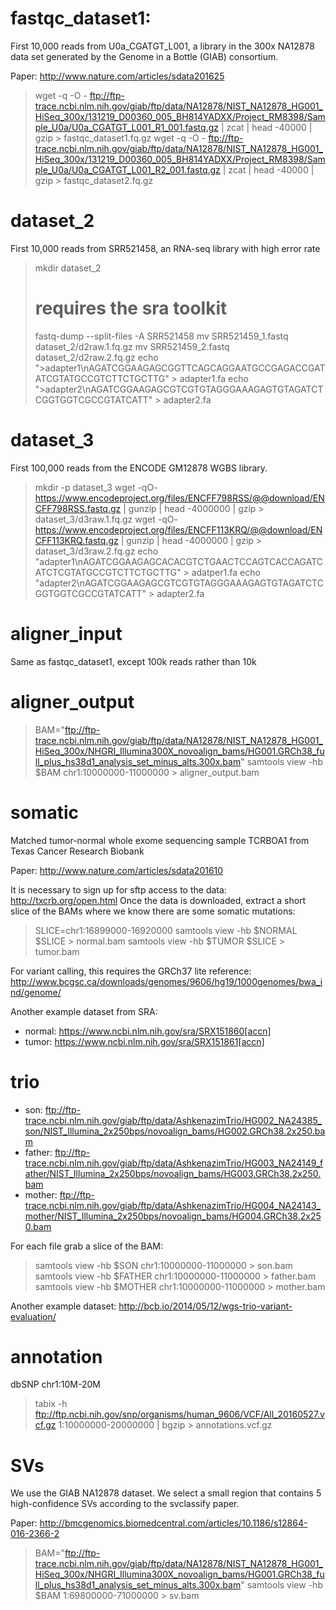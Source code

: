 # fastqc_dataset1:

First 10,000 reads from U0a_CGATGT_L001, a library in the 300x NA12878 data set generated by the Genome in a Bottle (GIAB) consortium.

Paper: http://www.nature.com/articles/sdata201625

> wget -q -O - ftp://ftp-trace.ncbi.nlm.nih.gov/giab/ftp/data/NA12878/NIST_NA12878_HG001_HiSeq_300x/131219_D00360_005_BH814YADXX/Project_RM8398/Sample_U0a/U0a_CGATGT_L001_R1_001.fastq.gz | zcat | head -40000 | gzip > fastqc_dataset1.fq.gz
> wget -q -O - ftp://ftp-trace.ncbi.nlm.nih.gov/giab/ftp/data/NA12878/NIST_NA12878_HG001_HiSeq_300x/131219_D00360_005_BH814YADXX/Project_RM8398/Sample_U0a/U0a_CGATGT_L001_R2_001.fastq.gz | zcat | head -40000 | gzip > fastqc_dataset2.fq.gz

# dataset_2

First 10,000 reads from SRR521458, an RNA-seq library with high error rate

> mkdir dataset_2
> # requires the sra toolkit
> fastq-dump --split-files -A SRR521458
> mv SRR521459_1.fastq dataset_2/d2raw.1.fq.gz
> mv SRR521459_2.fastq dataset_2/d2raw.2.fq.gz
> echo ">adapter1\nAGATCGGAAGAGCGGTTCAGCAGGAATGCCGAGACCGATATCGTATGCCGTCTTCTGCTTG" > adapter1.fa
> echo ">adapter2\nAGATCGGAAGAGCGTCGTGTAGGGAAAGAGTGTAGATCTCGGTGGTCGCCGTATCATT" > adapter2.fa

# dataset_3

First 100,000 reads from the ENCODE GM12878 WGBS library.

> mkdir -p dataset_3
> wget -qO- https://www.encodeproject.org/files/ENCFF798RSS/@@download/ENCFF798RSS.fastq.gz | gunzip | head -4000000 | gzip > dataset_3/d3raw.1.fq.gz
> wget -qO- https://www.encodeproject.org/files/ENCFF113KRQ/@@download/ENCFF113KRQ.fastq.gz | gunzip | head -4000000 | gzip > dataset_3/d3raw.2.fq.gz
> echo "adapter1\nAGATCGGAAGAGCACACGTCTGAACTCCAGTCACCAGATCATCTCGTATGCCGTCTTCTGCTTG" > adatper1.fa
> echo "adapter2\nAGATCGGAAGAGCGTCGTGTAGGGAAAGAGTGTAGATCTCGGTGGTCGCCGTATCATT" > adapter2.fa

# aligner_input

Same as fastqc_dataset1, except 100k reads rather than 10k

# aligner_output

> BAM="ftp://ftp-trace.ncbi.nlm.nih.gov/giab/ftp/data/NA12878/NIST_NA12878_HG001_HiSeq_300x/NHGRI_Illumina300X_novoalign_bams/HG001.GRCh38_full_plus_hs38d1_analysis_set_minus_alts.300x.bam"
> samtools view -hb $BAM chr1:10000000-11000000 > aligner_output.bam

# somatic

Matched tumor-normal whole exome sequencing sample TCRBOA1 from Texas Cancer Research Biobank

Paper: http://www.nature.com/articles/sdata201610

It is necessary to sign up for sftp access to the data: http://txcrb.org/open.html
Once the data is downloaded, extract a short slice of the BAMs where we know there are some somatic mutations:

> SLICE=chr1:16899000-16920000
> samtools view -hb $NORMAL $SLICE > normal.bam
> samtools view -hb $TUMOR $SLICE > tumor.bam

For variant calling, this requires the GRCh37 lite reference: http://www.bcgsc.ca/downloads/genomes/9606/hg19/1000genomes/bwa_ind/genome/

Another example dataset from SRA:

* normal: https://www.ncbi.nlm.nih.gov/sra/SRX151860[accn]
* tumor: https://www.ncbi.nlm.nih.gov/sra/SRX151861[accn]

# trio

* son: ftp://ftp-trace.ncbi.nlm.nih.gov/giab/ftp/data/AshkenazimTrio/HG002_NA24385_son/NIST_Illumina_2x250bps/novoalign_bams/HG002.GRCh38.2x250.bam
* father: ftp://ftp-trace.ncbi.nlm.nih.gov/giab/ftp/data/AshkenazimTrio/HG003_NA24149_father/NIST_Illumina_2x250bps/novoalign_bams/HG003.GRCh38.2x250.bam
* mother: ftp://ftp-trace.ncbi.nlm.nih.gov/giab/ftp/data/AshkenazimTrio/HG004_NA24143_mother/NIST_Illumina_2x250bps/novoalign_bams/HG004.GRCh38.2x250.bam

For each file grab a slice of the BAM:

> samtools view -hb $SON chr1:10000000-11000000 > son.bam
> samtools view -hb $FATHER chr1:10000000-11000000 > father.bam
> samtools view -hb $MOTHER chr1:10000000-11000000 > mother.bam

Another example dataset: http://bcb.io/2014/05/12/wgs-trio-variant-evaluation/

# annotation

dbSNP chr1:10M-20M

> tabix -h ftp://ftp.ncbi.nih.gov/snp/organisms/human_9606/VCF/All_20160527.vcf.gz 1:10000000-20000000 | bgzip > annotations.vcf.gz

# SVs

We use the GIAB NA12878 dataset. We select a small region that contains 5 high-confidence SVs according to the svclassify paper.

Paper: http://bmcgenomics.biomedcentral.com/articles/10.1186/s12864-016-2366-2

> BAM="ftp://ftp-trace.ncbi.nlm.nih.gov/giab/ftp/data/NA12878/NIST_NA12878_HG001_HiSeq_300x/NHGRI_Illumina300X_novoalign_bams/HG001.GRCh38_full_plus_hs38d1_analysis_set_minus_alts.300x.bam"
> samtools view -hb $BAM 1:69800000-71000000 > sv.bam
